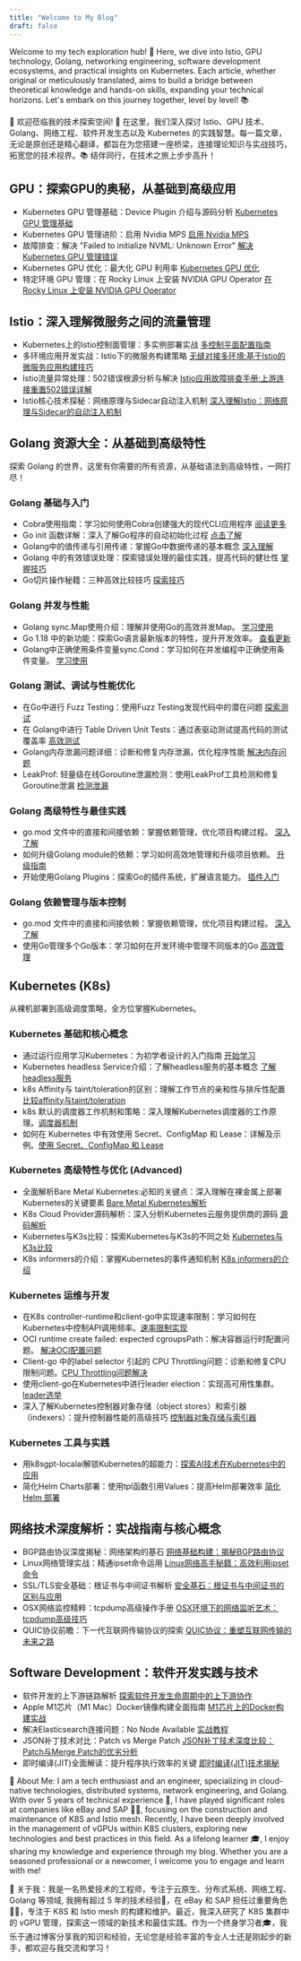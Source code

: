 ```yaml
---
title: "Welcome to My Blog"
draft: false
---
```

Welcome to my tech exploration hub! 🚀 Here, we dive into Istio, GPU technology, Golang, networking engineering, software development ecosystems, and practical insights on Kubernetes. Each article, whether original or meticulously translated, aims to build a bridge between theoretical knowledge and hands-on skills, expanding your technical horizons. Let's embark on this journey together, level by level! 📚

🎉 欢迎莅临我的技术探索空间! 🚀 在这里，我们深入探讨 Istio、GPU 技术、Golang、网络工程、软件开发生态以及 Kubernetes 的实践智慧。每一篇文章，无论是原创还是精心翻译，都旨在为您搭建一座桥梁，连接理论知识与实战技巧，拓宽您的技术视界。📚 结伴同行，在技术之旅上步步高升！

## GPU：探索GPU的奥秘，从基础到高级应用

- Kubernetes GPU 管理基础：Device Plugin 介绍与源码分析 [Kubernetes GPU 管理基础](./gpu/k8s-device-plugin)
- Kubernetes GPU 管理进阶：启用 Nvidia MPS [启用 Nvidia MPS](./gpu/k8s-device-plugin-mps)
- 故障排查：解决 "Failed to initialize NVML: Unknown Error" [解决 Kubernetes GPU 管理错误](./gpu/nvml-error/)
- Kubernetes GPU 优化：最大化 GPU 利用率 [Kubernetes GPU 优化](./gpu/how-to-increase-gpu-utilization-in-kubernetes)
- 特定环境 GPU 管理：在 Rocky Linux 上安装 NVIDIA GPU Operator [在 Rocky Linux 上安装 NVIDIA GPU Operator](./gpu/how-to-install-nvidia-gpu-operator-with-a100-on-kubernetes-base-rocky-linux)

## Istio：深入理解微服务之间的流量管理

- Kubernetes上的Istio控制面管理：多实例部署实战 [多控制平面配置指南](./istio/how-to-install-multi-istio-control-plane)
- 多环境应用开发实战：Istio下的微服务构建策略 [无缝对接多环境:基于Istio的微服务应用构建技巧](./istio/build-app-under-multi-istio)
- Istio流量异常处理：502错误根源分析与解决 [Istio应用故障排查手册:上游连接重置502错误详解](./istio/istio-upstream-error)
- Istio核心技术探秘：网络原理与Sidecar自动注入机制 [深入理解Istio：网络原理与Sidecar的自动注入机制](./istio/istio-sidecar-inject)


## Golang 资源大全：从基础到高级特性

探索 Golang 的世界，这里有你需要的所有资源，从基础语法到高级特性，一网打尽！

### Golang 基础与入门

- Cobra使用指南：学习如何使用Cobra创建强大的现代CLI应用程序 [阅读更多](./golang/cobra-user-guide/)
- Go init 函数详解：深入了解Go程序的自动初始化过程 [点击了解](./golang/init-function-introduction)
- Golang中的值传递与引用传递：掌握Go中数据传递的基本概念 [深入理解](./golang/golang-pass-by-value-vs-pass-by-reference)
- Golang 中的有效错误处理：探索错误处理的最佳实践，提高代码的健壮性 [掌握技巧](./golang/error-handling-best-practices)
- Go切片操作秘籍：三种高效比较技巧 [探索技巧](./golang/compare-slice)

### Golang 并发与性能

- Golang sync.Map使用介绍：理解并使用Go的高效并发Map。 [学习使用](./golang/go-sync-Map)
- Go 1.18 中的新功能：探索Go语言最新版本的特性，提升开发效率。 [查看更新](./golang/go-version-118-release-new)
- Golang中正确使用条件变量sync.Cond：学习如何在并发编程中正确使用条件变量。 [学习使用](./golang/go-sync-cond)

### Golang 测试、调试与性能优化

- 在Go中进行 Fuzz Testing：使用Fuzz Testing发现代码中的潜在问题 [探索测试](./golang/go-fuzz-testing)
- 在 Golang中进行 Table Driven Unit Tests：通过表驱动测试提高代码的测试覆盖率 [高效测试](./golang/table-driven-unit-tests)
- Golang内存泄漏问题详细：诊断和修复内存泄漏，优化程序性能 [解决内存问题](./golang/golang-Memory-Leaks)
- LeakProf: 轻量级在线Goroutine泄漏检测：使用LeakProf工具检测和修复Goroutine泄漏 [检测泄漏](./golang/leakprof-featherlight)

### Golang 高级特性与最佳实践

- go.mod 文件中的直接和间接依赖：掌握依赖管理，优化项目构建过程。 [深入了解](./golang/direct-indirect-dependency-module-go)
- 如何升级Golang module的依赖：学习如何高效地管理和升级项目依赖。 [升级指南](./golang/how-to-upgrade-golang-dependencies)
- 开始使用Golang Plugins：探索Go的插件系统，扩展语言能力。 [插件入门](./golang/getting-started-with-golang-plugins)

### Golang 依赖管理与版本控制

- go.mod 文件中的直接和间接依赖：掌握依赖管理，优化项目构建过程。 [深入了解](./golang/direct-indirect-dependency-module-go)
- 使用Go管理多个Go版本：学习如何在开发环境中管理不同版本的Go [高效管理](./golang/managing-multiple-go-versions-with-go)


## Kubernetes (K8s)

从裸机部署到高级调度策略，全方位掌握Kubernetes。

### Kubernetes 基础和核心概念

- 通过运行应用学习Kubernetes：为初学者设计的入门指南 [开始学习](./k8s/learning-k8s-by-running-app/)
- Kubernetes headless Service介绍：了解headless服务的基本概念 [了解headless服务](./k8s/headLess-svc/)
- k8s Affinity与 taint/toleration的区别：理解工作节点的亲和性与排斥性配置 [比较affinity与taint/toleration](./k8s/diff-of-Affinity-and-taint/)
- k8s 默认的调度器工作机制和策略：深入理解Kubernetes调度器的工作原理。[调度器机制](./k8s/k8s-schedule-road-path/)
- 如何在 Kubernetes 中有效使用 Secret、ConfigMap 和 Lease：详解及示例。[使用 Secret、ConfigMap 和 Lease](./k8s/k8s-secret-configMap-Lease/)
  
### Kubernetes 高级特性与优化 (Advanced)

- 全面解析Bare Metal Kubernetes:必知的关键点：深入理解在裸金属上部署Kubernetes的关键要素 [Bare Metal Kubernetes解析](./k8s/bare-metal-kubernetes/)
- K8s Cloud Provider源码解析：深入分析Kubernetes云服务提供商的源码 [源码解析](./k8s/k8s-cloud-provider/)
- Kubernetes与K3s比较：探索Kubernetes与K3s的不同之处 [Kubernetes与K3s比较](./k8s/k8s-vs-k3s/)
- K8s informers的介绍：掌握Kubernetes的事件通知机制 [K8s informers的介绍](./k8s/k8s_informers/)

### Kubernetes 运维与开发

- 在K8s controller-runtime和client-go中实现速率限制：学习如何在Kubernetes中控制API调用频率。[速率限制实现](./k8s/controller-runtime-client-go-rate-limiting/)
- OCI runtime create failed: expected cgroupsPath：解决容器运行时配置问题。 [解决OCI配置问题](./k8s/oci-error/)
- Client-go 中的label selector 引起的 CPU Throttling问题：诊断和修复CPU限制问题。[CPU Throttling问题解决](./k8s/oom-killed-by-client-go-label-select/)
- 使用client-go在Kubernetes中进行leader election：实现高可用性集群。[leader选举](./k8s/leader-election-in-kubernetes-using-client-go/)
- 深入了解Kubernetes控制器对象存储（object stores）和索引器（indexers）：提升控制器性能的高级技巧 [控制器对象存储与索引器](./k8s/object-stores-and-indexers/)

### Kubernetes 工具与实践

- 用k8sgpt-localai解锁Kubernetes的超能力：[探索AI技术在Kubernetes中的应用](./k8s/k8sgpt-operater/)
- 简化Helm Charts部署：使用tpl函数引用Values：提高Helm部署效率 [简化Helm 部署](./k8s/using-the-helm-tpl-function/)
  
## 网络技术深度解析：实战指南与核心概念

- BGP路由协议深度揭秘：网络架构的基石 [网络基础构建：揭秘BGP路由协议](./network/what-is-bgp)
- Linux网络管理实战：精通ipset命令运用 [Linux网络高手秘籍：高效利用ipset命令](./network/how-to-use-ipset)
- SSL/TLS安全基础：根证书与中间证书解析 [安全基石：根证书与中间证书的区别与应用](./network/root-certificates-intermediate)
- OSX网络监控精粹：tcpdump高级操作手册 [OSX环境下的网络监听艺术：tcpdump高级技巧](./network/tcp-dump-in-OSX)
- QUIC协议前瞻：下一代互联网传输协议的探索 [QUIC协议：重塑互联网传输的未来之路](./network/the-road-to-quic)

## Software Development：软件开发实践与技术

- 软件开发的上下游链路解析 [探索软件开发生命周期中的上下游协作](./software/upstream-downstream)
- Apple M1芯片（M1 Mac）Docker镜像构建全面指南 [M1芯片上的Docker构建实战](./software/docker-build-on-m1-mac)
- 解决Elasticsearch连接问题：No Node Available [实战教程](./software/elastic)
- JSON补丁技术对比：Patch vs Merge Patch [JSON补丁技术深度比较：Patch与Merge Patch的优劣分析](./software/json-patch-vs-merge-patch)
- 即时编译(JIT)全面解读：提升程序执行效率的关键 [即时编译(JIT)技术揭秘](./software/just-in-time)

🎯 About Me: I am a tech enthusiast and an engineer, specializing in cloud-native technologies, distributed systems, network engineering, and Golang. With over 5 years of technical experience 🔧, I have played significant roles at companies like eBay and SAP 👨‍💻, focusing on the construction and maintenance of K8S and Istio mesh. Recently, I have been deeply involved in the management of vGPUs within K8S clusters, exploring new technologies and best practices in this field. As a lifelong learner 🎓, I enjoy sharing my knowledge and experience through my blog. Whether you are a seasoned professional or a newcomer, I welcome you to engage and learn with me!

🎯 关于我：我是一名热爱技术的工程师，专注于云原生、分布式系统、网络工程、Golang 等领域, 我拥有超过 5 年的技术经验🔧，在 eBay 和 SAP 担任过重要角色👨‍💻，专注于 K8S 和 Istio mesh 的构建和维护。最近，我深入研究了 K8S 集群中的 vGPU 管理，探索这一领域的新技术和最佳实践。作为一个终身学习者🎓，我乐于通过博客分享我的知识和经验，无论您是经验丰富的专业人士还是刚起步的新手，都欢迎与我交流和学习！